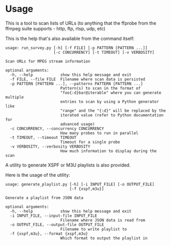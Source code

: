 Usage
=

This is a tool to scan lists of URLs (to anything that the ffprobe from the ffmpeg suite supports - http, ftp, rtsp, udp, etc)

This is the help that's also available from the command itself:

```
usage: run_survey.py [-h] [-f FILE] [-p PATTERN [PATTERN ...]]
                     [-c CONCURRENCY] [-t TIMEOUT] [-v VERBOSITY]

Scan URLs for MPEG stream information

optional arguments:
  -h, --help            show this help message and exit
  -f FILE, --file FILE  Filename where scan data is persisted
  -p PATTERN [PATTERN ...], --patterns PATTERN [PATTERN ...]
                        Pattern(s) to scan in the format of
                        "foo{:d}bar@iterable" where you can generate multiple
                        entries to scan by using a Python generator like
                        "range" and the "{:d}" will be replaced by the
                        iterated value (refer to Python documentation for
                        advanced usage)
  -c CONCURRENCY, --concurrency CONCURRENCY
                        How many probes to run in parallel
  -t TIMEOUT, --timeout TIMEOUT
                        Timeout for a single probe
  -v VERBOSITY, --verbosity VERBOSITY
                        How much information to display during the scan
```
                        
A utility to generate XSPF or M3U playlists is also provided.

Here is the usage of the utility:

```
usage: generate_playlist.py [-h] [-i INPUT_FILE] [-o OUTPUT_FILE]
                            [-f {xspf,m3u}]

Generate a playlist from JSON data

optional arguments:
  -h, --help            show this help message and exit
  -i INPUT_FILE, --input-file INPUT_FILE
                        Filename where JSON data is read from
  -o OUTPUT_FILE, --output-file OUTPUT_FILE
                        Filename to write playlist to
  -f {xspf,m3u}, --format {xspf,m3u}
                        Which format to output the playlist in
```
